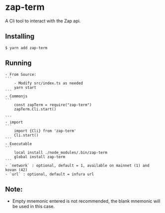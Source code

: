 # zap-term

A Cli tool to interact with the Zap api.

## Installing

	$ yarn add zap-term

## Running
	- From Source:
	```
		- Modify src/index.ts as needed
		yarn start
	```
	- Commonjs
	```
		const zapTerm = require("zap-term")
		zapTerm.Cli.start()

	```
	- import
	```
		import {Cli} from 'zap-term'
		Cli.start()
	```
	- Executable
	```
		local install ./node_modules/.bin/zap-term
		global install zap-term
	```
	- `network` : optional, default = 1, available on mainnet (1) and kovan (42)
	- `url` : optional, default = infura url

## Note:
- Empty mnemonic entered is not recommended, the blank mnemonic will be used in this case.
